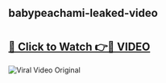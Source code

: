 ## babypeachami-leaked-video 

# <h2><a href="http://freeplayer.one?title=babypeachami-leaked-video&ref=21J">🔗 Click to Watch 👉🔴 VIDEO</a></h2>

<a href="http://freeplayer.one?title=babypeachami-leaked-video&ref=21J" rel="nofollow" data-target="animated-image.originalLink"><img src="https://i.ibb.co.com/xMMVF88/686577567.gif" alt="Viral Video Original" style="max-width: 100%; display: inline-block;" data-target="animated-image.originalImage"></a>

